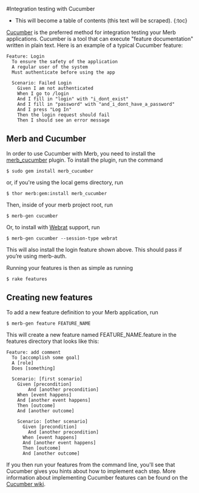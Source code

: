 #Integration testing with Cucumber

* This will become a table of contents (this text will be scraped).
{:toc}

[Cucumber][] is the preferred method for integration testing your Merb
applications.
Cucumber is a tool that can execute "feature documentation"
written in plain text.
Here is an example of a typical Cucumber feature:

    Feature: Login
      To ensure the safety of the application
      A regular user of the system
      Must authenticate before using the app

      Scenario: Failed Login
        Given I am not authenticated
        When I go to /login
        And I fill in "login" with "i_dont_exist"
        And I fill in "password" with "and_i_dont_have_a_password"
        And I press "Log In"
        Then the login request should fail
        Then I should see an error message

## Merb and Cucumber

In order to use Cucumber with Merb,
you need to install the [merb\_cucumber][] plugin.
To install the plugin, run the command

    $ sudo gem install merb_cucumber

or, if you're using the local gems directory, run

    $ thor merb:gem:install merb_cucumber

Then, inside of your merb project root, run

    $ merb-gen cucumber

Or, to install with [Webrat][] support, run

    $ merb-gen cucumber --session-type webrat

This will also install the login feature shown above.
This should pass if you’re using merb-auth.

Running your features is then as simple as running

    $ rake features

## Creating new features

To add a new feature definition to your Merb application, run

    $ merb-gen feature FEATURE_NAME

This will create a new feature named FEATURE\_NAME.feature in the features
directory that looks like this:

    Feature: add comment
      To [accomplish some goal]
      A [role]
      Does [something]

      Scenario: [first scenario]
        Given [precondition]
            And [another precondition]
        When [event happens]
        And [another event happens]
        Then [outcome]
        And [another outcome]

        Scenario: [other scenario]
          Given [precondition]
            And [another precondition]
          When [event happens]
          And [another event happens]
          Then [outcome]
          And [another outcome]

If you then run your features from the command line,
you'll see that Cucumber gives you hints about how to implement each step.
More information about implementing Cucumber features can be found
on the [Cucumber wiki].

<!-- Links -->
[Cucumber]:         http://github.com/aslakhellesoy/cucumber/wikis/home
[Cucumber wiki]:    http://github.com/aslakhellesoy/cucumber/wikis/home
[merb\_cucumber]:   http://github.com/david/merb_cucumber/tree/master
[Webrat]:           http://github.com/brynary/webrat/wikis
